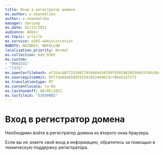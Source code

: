 ```yaml
---
title: Вход в регистратор домена
ms.author: v-smandalika
author: v-smandalika
manager: dansimp
ms.date: 02/23/2021
audience: Admin
ms.topic: article
ms.service: o365-administration
ROBOTS: NOINDEX, NOFOLLOW
localization_priority: Normal
ms.collection: Adm_O365
ms.custom:
- "9002531"
- "7375"
ms.openlocfilehash: ef354cb6f7251081793d46b430789f55029020039bb3748cb8ece3b951e787a2
ms.sourcegitcommit: b5f7da89a650d2915dc652449623c78be6247175
ms.translationtype: MT
ms.contentlocale: ru-RU
ms.lasthandoff: 08/05/2021
ms.locfileid: "53930002"
---
```

# <a name="sign-in-to-your-domain-registrar"></a>Вход в регистратор домена

Необходимо войти в регистратор домена из второго окна браузера.

Если вы не знаете свой вход в информацию, обратитесь за помощью в техническую поддержку регистратора.